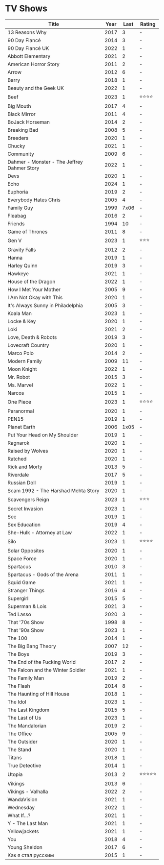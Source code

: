 # TV Shows

|Title|Year|Last|Rating|
|---|---|---|---|
|13 Reasons Why|2017|3|-|
|90 Day Fiancé|2014|3|-|
|90 Day Fiancé UK|2022|1|-|
|Abbott Elementary|2021|2|-|
|American Horror Story|2011|2|-|
|Arrow|2012|6|-|
|Barry|2018|1|-|
|Beauty and the Geek UK|2022|1|-|
|Beef|2023|1|⭐⭐⭐⭐|
|Big Mouth|2017|4|-|
|Black Mirror|2011|4|-|
|BoJack Horseman|2014|2|-|
|Breaking Bad|2008|5|-|
|Breeders|2020|1|-|
|Chucky|2021|1|-|
|Community|2009|6|-|
|Dahmer - Monster - The Jeffrey Dahmer Story|2022|1|-|
|Devs|2020|1|-|
|Echo|2024|1|-|
|Euphoria|2019|2|-|
|Everybody Hates Chris|2005|4|-|
|Family Guy|1999|7x06|-|
|Fleabag|2016|2|-|
|Friends|1994|10|-|
|Game of Thrones|2011|8|-|
|Gen V|2023|1|⭐⭐⭐|
|Gravity Falls|2012|2|-|
|Hanna|2019|1|-|
|Harley Quinn|2019|3|-|
|Hawkeye|2021|1|-|
|House of the Dragon|2022|1|-|
|How I Met Your Mother|2005|9|-|
|I Am Not Okay with This|2020|1|-|
|It's Always Sunny in Philadelphia|2005|3|-|
|Koala Man|2023|1|-|
|Locke & Key|2020|1|-|
|Loki|2021|2|-|
|Love, Death & Robots|2019|3|-|
|Lovecraft Country|2020|1|-|
|Marco Polo|2014|2|-|
|Modern Family|2009|11|-|
|Moon Knight|2022|1|-|
|Mr. Robot|2015|3|-|
|Ms. Marvel|2022|1|-|
|Narcos|2015|1|-|
|One Piece|2023|1|⭐⭐⭐⭐|
|Paranormal|2020|1|-|
|PEN15|2019|1|-|
|Planet Earth|2006|1x05|-|
|Put Your Head on My Shoulder|2019|1|-|
|Ragnarok|2020|1|-|
|Raised by Wolves|2020|1|-|
|Ratched|2020|1|-|
|Rick and Morty|2013|5|-|
|Riverdale|2017|5|-|
|Russian Doll|2019|1|-|
|Scam 1992 - The Harshad Mehta Story|2020|1|-|
|Scavengers Reign|2023|1|⭐⭐⭐|
|Secret Invasion|2023|1|-|
|See|2019|1|-|
|Sex Education|2019|4|-|
|She-Hulk - Attorney at Law|2022|1|-|
|Silo|2023|1|⭐⭐⭐⭐|
|Solar Opposites|2020|1|-|
|Space Force|2020|1|-|
|Spartacus|2010|3|-|
|Spartacus - Gods of the Arena|2011|1|-|
|Squid Game|2021|1|-|
|Stranger Things|2016|4|-|
|Supergirl|2015|5|-|
|Superman & Lois|2021|3|-|
|Ted Lasso|2020|3|-|
|That '70s Show|1998|8|-|
|That '90s Show|2023|1|-|
|The 100|2014|1|-|
|The Big Bang Theory|2007|12|-|
|The Boys|2019|3|-|
|The End of the Fucking World|2017|2|-|
|The Falcon and the Winter Soldier|2021|1|-|
|The Family Man|2019|2|-|
|The Flash|2014|8|-|
|The Haunting of Hill House|2018|1|-|
|The Idol|2023|1|-|
|The Last Kingdom|2015|5|-|
|The Last of Us|2023|1|-|
|The Mandalorian|2019|2|-|
|The Office|2005|9|-|
|The Outsider|2020|1|-|
|The Stand|2020|1|-|
|Titans|2018|1|-|
|True Detective|2014|1|-|
|Utopia|2013|2|⭐⭐⭐⭐⭐|
|Vikings|2013|6|-|
|Vikings - Valhalla|2022|2|-|
|WandaVision|2021|1|-|
|Wednesday|2022|1|-|
|What If...?|2021|1|-|
|Y - The Last Man|2021|1|-|
|Yellowjackets|2021|1|-|
|You|2018|4|-|
|Young Sheldon|2017|6|-|
|Как я стал русским|2015|1|-|
